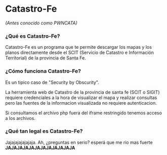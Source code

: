 # Catastro-Fe
_(Antes conocido como PWNCATA)_

### ¿Qué es Catastro-Fe?
Catastro-Fe es un programa que te permite descargar los mapas y los planos directamente desde el SCIT (Servicio de Catastro e Información Territorial) de la provincia de Santa Fe.


### ¿Cómo funciona Catastro-Fe?
Es un tipico caso de "Security by Obscurity".

La herramienta web de Catastro de la provincia de santa fe (SCIT o SIGIT) requiere credenciales a la hora de visualizar el mapa y realizar consultas pero las fuentes de la informacion visualizada no requiere autenticacion.

Si consultamos el archivo php fuera del iframe restringido tenemos acceso a los archivos.


### ¿Qué tan legal es Catastro-Fe?
Jajajajajajajaja. Ah, ¿preguntas en serio? esperá que me rio mas fuerte **JAJAJAJAJAJAJAJAJAJAJAJA**
